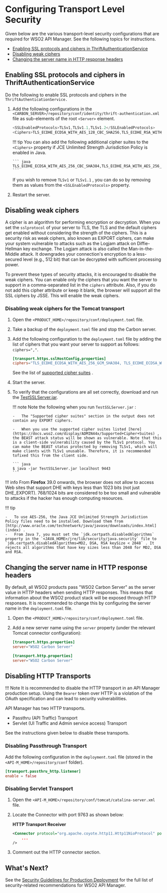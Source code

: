 # Configuring Transport Level Security

Given below are the various transport-level security configurations that are required for WSO2 API Manager. See the following topics for instructions.

-   [Enabling SSL protocols and ciphers in ThriftAuthenticationService](#enabling-ssl-protocols-and-ciphers-in-thriftauthenticationservice)
-   [Disabling weak ciphers](#disabling-weak-ciphers)
-   [Changing the server name in HTTP response headers](#changing-the-server-name-in-http-response-headers)

## Enabling SSL protocols and ciphers in ThriftAuthenticationService

Do the following to enable SSL protocols and ciphers in the `ThriftAuthenticationService.        `

1.  Add the following configurations in the `<CARBON_SERVER>/repository/conf/identity/thrift-authentication.xml` file as sub-elements of the root `<Server>` element.

    ``` java
    <SSLEnabledProtocols>TLSv1,TLSv1.1,TLSv1.2</SSLEnabledProtocols>
    <Ciphers>TLS_ECDHE_ECDSA_WITH_AES_128_CBC_SHA256,TLS_ECDHE_RSA_WITH_AES_128_CBC_SHA256,TLS_DHE_RSA_WITH_AES_128_CBC_SHA256,TLS_ECDHE_ECDSA_WITH_AES_128_CBC_SHA,TLS_ECDHE_RSA_WITH_AES_128_CBC_SHA,TLS_DHE_RSA_WITH_AES_128_CBC_SHA,TLS_ECDHE_ECDSA_WITH_AES_128_GCM_SHA256,TLS_ECDHE_RSA_WITH_AES_128_GCM_SHA256,TLS_DHE_RSA_WITH_AES_128_GCM_SHA256</Ciphers>
    ```

    !!! tip
        You can also add the following additional cipher suites to the `<Ciphers>` property if JCE Unlimited Strength Jurisdiction Policy is enabled in Java.

        ``` java
        TLS_ECDHE_ECDSA_WITH_AES_256_CBC_SHA384,TLS_ECDHE_RSA_WITH_AES_256_CBC_SHA384,TLS_DHE_RSA_WIT
        ```

    If you wish to remove `TLSv1` or `TLSv1.1` , you can do so by removing them as values from the `<SSLEnabledProtocols>` property.

2.  Restart the server.

## Disabling weak ciphers

A cipher is an algorithm for performing encryption or decryption. When you set the `sslprotocol` of your server to TLS, the TLS and the default ciphers get enabled without considering the strength of the ciphers. This is a security risk as weak ciphers, also known as EXPORT ciphers, can make your system vulnerable to attacks such as the Logjam attack on Diffie-Hellman key exchange. The Logjam attack is also called the Man-in-the-Middle attack. It downgrades your connection's encryption to a less-secured level (e.g., 512 bit) that can be decrypted with sufficient processing power.

To prevent these types of security attacks, it is encouraged to disable the weak ciphers. You can enable only the ciphers that you want the server to support in a comma-separated list in the `ciphers` attribute. Also, if you do not add this cipher attribute or keep it blank, the browser will support all the SSL ciphers by JSSE. This will enable the weak ciphers.

### Disabling weak ciphers for the Tomcat transport

1.  Open the `<PRODUCT_HOME>/repository/conf/deployment.toml` file.
2.  Take a backup of the `deployment.toml` file and stop the Carbon server.
3.  Add the following configuration to the `deployment.toml` file by adding the list of ciphers that you want your server to support as follows: `ciphers=","`.

    ``` toml
    [transport.https.sslHostConfig.properties]
    ciphers="TLS_ECDHE_ECDSA_WITH_AES_256_GCM_SHA384, TLS_ECDHE_ECDSA_WITH_AES_128_GCM_SHA256, TLS_ECDHE_RSA_WITH_AES_256_GCM_SHA384, TLS_ECDH_ECDSA_WITH_AES_256_GCM_SHA384, TLS_DHE_DSS_WITH_AES_256_GCM_SHA384, TLS_ECDH_RSA_WITH_AES_256_GCM_SHA384, TLS_ECDHE_RSA_WITH_AES_128_GCM_SHA256, TLS_ECDH_ECDSA_WITH_AES_128_GCM_SHA256, TLS_ECDH_RSA_WITH_AES_128_GCM_SHA256, TLS_DHE_DSS_WITH_AES_128_GCM_SHA256, TLS_ECDHE_ECDSA_WITH_AES_256_CBC_SHA384, TLS_ECDH_ECDSA_WITH_AES_256_CBC_SHA384, TLS_ECDH_RSA_WITH_AES_256_CBC_SHA384, TLS_ECDHE_RSA_WITH_AES_256_CBC_SHA384, TLS_DHE_DSS_WITH_AES_256_CBC_SHA256, TLS_ECDHE_ECDSA_WITH_AES_256_CBC_SHA, TLS_ECDH_ECDSA_WITH_AES_256_CBC_SHA, TLS_ECDH_RSA_WITH_AES_256_CBC_SHA, TLS_DHE_DSS_WITH_AES_256_CBC_SHA, TLS_ECDHE_ECDSA_WITH_AES_128_CBC_SHA256, TLS_ECDH_ECDSA_WITH_AES_128_CBC_SHA256, TLS_ECDH_RSA_WITH_AES_128_CBC_SHA256, TLS_DHE_DSS_WITH_AES_128_CBC_SHA256, TLS_ECDHE_ECDSA_WITH_AES_128_CBC_SHA, TLS_ECDH_ECDSA_WITH_AES_128_CBC_SHA, TLS_ECDH_RSA_WITH_AES_128_CBC_SHA, TLS_DHE_DSS_WITH_AES_128_CBC_SHA, TLS_ECDHE_ECDSA_WITH_RC4_128_SHA, TLS_ECDH_ECDSA_WITH_RC4_128_SHA, TLS_ECDH_RSA_WITH_RC4_128_SHA, TLS_EMPTY_RENEGOTIATION_INFO_SCSVF"
    ```
     See the list of [supported cipher suites](https://docs.wso2.com/display/ADMIN44x/Supported+Cipher+Suites) .

4.  Start the server.
5.  To verify that the configurations are all set correctly, download and run the [TestSSLServer.jar]({{base_path}}/assets/attachments/administer/TestSSLServer.jar).

    !!! note
        Note the following when you run `TestSSLServer.jar` :

        -   The "Supported cipher suites" section in the output does not contain any EXPORT ciphers.

        -   When you use the supported cipher suites listed [here](https://docs.wso2.com/display/ADMIN44x/Supported+Cipher+Suites) , the BEAST attack status will be shown as vulnerable. Note that this is a client-side vulnerability caused by the TLSv1 protocol. You can make the BEAST status protected by removing TLSv1, which will make clients with TLSv1 unusable. Therefore, it is recommended tofixed this from the client side.

        ``` java
        $ java -jar TestSSLServer.jar localhost 9443
        ```

!!! info
    From **Firefox** 39.0 onwards, the browser does not allow to access Web sites that support DHE with keys less than 1023 bits (not just DHE\_EXPORT). 768/1024 bits are considered to be too small and vulnerable to attacks if the hacker has enough computing resources.

!!! tip

    -   To use AES-256, the Java JCE Unlimited Strength Jurisdiction Policy files need to be installed. Download them from [http://www.oracle.com/technetwork/java/javase/downloads/index.html](index) .
    -   From Java 7, you must set the `jdk.certpath.disabledAlgorithms` property in the `<JAVA_HOME>/jre/lib/security/java.security` file to `jdk.certpath.disabledAlgorithms=MD2, DSA, RSA keySize < 2048` . It rejects all algorithms that have key sizes less than 2048 for MD2, DSA and RSA.

## Changing the server name in HTTP response headers

By default, all WSO2 products pass "WSO2 Carbon Server" as the server value in HTTP headers when sending HTTP responses. This means that information about the WSO2 product stack will be exposed through HTTP responses. It is recommended to change this by configuring the server name in the `deployment.toml` file.

1.  Open the `<PRODUCT_HOME>/repository/conf/deployment.toml` file.
2.  Add a new server name using the `server` property (under the relevant Tomcat connector configuration):

    ``` toml
    [transport.https.properties]
    server="WSO2 Carbon Server"
    
    [transport.http.properties]
    server="WSO2 Carbon Server"
    ```

## Disabling HTTP Transports

!!! Note
    It is recommended to disable the HTTP transport in an API Manager production setup. Using the `Bearer` token over HTTP is a violation of the OAuth specification and can lead to security vulnerabilities.

API Manager has two HTTP transports.

-   Passthru (API Traffic) Transport
-   Servlet (UI Traffic and Admin service access) Transport

See the instructions given below to disable these transports.

### Disabling Passthrough Transport

Add the following configuration in the `deployment.toml` file (stored in the `<API-M_HOME>/repository/conf` folder).

```toml
[transport.passthru_http.listener]
enable = false
```

### Disabling Servlet Transport

1.  Open the `<API-M_HOME>/repository/conf/tomcat/catalina-server.xml` file.
2.  Locate the Connector with port 9763 as shown below:

    **HTTP Transport Receiver**

    ``` xml
    <Connector protocol="org.apache.coyote.http11.Http11NioProtocol" port="9763"
        ...
    />
    ```

3.  Comment out the HTTP connector section.

## What's Next?

See the [Security Guidelines for Production Deployment]({{base_path}}/install-and-setup/setup/deployment-best-practices/security-guidelines-for-production-deployment) for the full list of security-related recommendations for WSO2 API Manager.